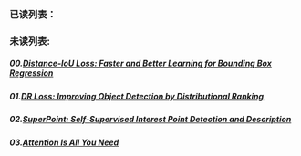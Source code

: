 ### 已读列表：

### 未读列表:
##### 00.[Distance-IoU Loss: Faster and Better Learning for Bounding Box Regression](https://arxiv.org/pdf/1911.08287.pdf)
##### 01.[DR Loss: Improving Object Detection by Distributional Ranking](https://arxiv.org/pdf/1907.10156.pdf)
##### 02.[SuperPoint: Self-Supervised Interest Point Detection and Description](https://arxiv.org/pdf/1712.07629.pdf)
##### 03.[Attention Is All You Need](https://papers.nips.cc/paper/7181-attention-is-all-you-need.pdf)

